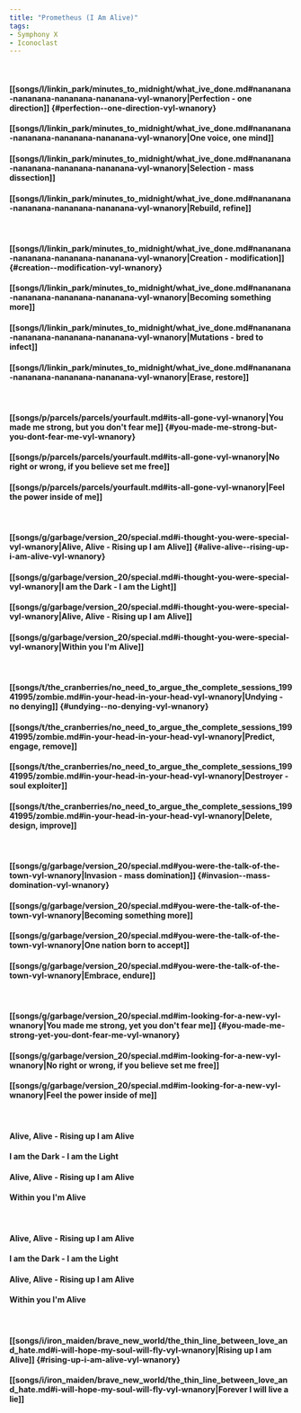 ```yaml
---
title: "Prometheus (I Am Alive)"
tags:
- Symphony X
- Iconoclast
---
```

&nbsp;
#### [[songs/l/linkin_park/minutes_to_midnight/what_ive_done.md#nananana-nananana-nananana-nananana-vyl-wnanory|Perfection - one direction]] {#perfection--one-direction-vyl-wnanory}
#### [[songs/l/linkin_park/minutes_to_midnight/what_ive_done.md#nananana-nananana-nananana-nananana-vyl-wnanory|One voice, one mind]]
#### [[songs/l/linkin_park/minutes_to_midnight/what_ive_done.md#nananana-nananana-nananana-nananana-vyl-wnanory|Selection - mass dissection]]
#### [[songs/l/linkin_park/minutes_to_midnight/what_ive_done.md#nananana-nananana-nananana-nananana-vyl-wnanory|Rebuild, refine]]
&nbsp;
#### [[songs/l/linkin_park/minutes_to_midnight/what_ive_done.md#nananana-nananana-nananana-nananana-vyl-wnanory|Creation - modification]] {#creation--modification-vyl-wnanory}
#### [[songs/l/linkin_park/minutes_to_midnight/what_ive_done.md#nananana-nananana-nananana-nananana-vyl-wnanory|Becoming something more]]
#### [[songs/l/linkin_park/minutes_to_midnight/what_ive_done.md#nananana-nananana-nananana-nananana-vyl-wnanory|Mutations - bred to infect]]
#### [[songs/l/linkin_park/minutes_to_midnight/what_ive_done.md#nananana-nananana-nananana-nananana-vyl-wnanory|Erase, restore]]
&nbsp;
#### [[songs/p/parcels/parcels/yourfault.md#its-all-gone-vyl-wnanory|You made me strong, but you don't fear me]] {#you-made-me-strong-but-you-dont-fear-me-vyl-wnanory}
#### [[songs/p/parcels/parcels/yourfault.md#its-all-gone-vyl-wnanory|No right or wrong, if you believe set me free]]
#### [[songs/p/parcels/parcels/yourfault.md#its-all-gone-vyl-wnanory|Feel the power inside of me]]
&nbsp;
#### [[songs/g/garbage/version_20/special.md#i-thought-you-were-special-vyl-wnanory|Alive, Alive - Rising up I am Alive]] {#alive-alive--rising-up-i-am-alive-vyl-wnanory}
#### [[songs/g/garbage/version_20/special.md#i-thought-you-were-special-vyl-wnanory|I am the Dark - I am the Light]]
#### [[songs/g/garbage/version_20/special.md#i-thought-you-were-special-vyl-wnanory|Alive, Alive - Rising up I am Alive]]
#### [[songs/g/garbage/version_20/special.md#i-thought-you-were-special-vyl-wnanory|Within you I'm Alive]]
&nbsp;
#### [[songs/t/the_cranberries/no_need_to_argue_the_complete_sessions_19941995/zombie.md#in-your-head-in-your-head-vyl-wnanory|Undying - no denying]] {#undying--no-denying-vyl-wnanory}
#### [[songs/t/the_cranberries/no_need_to_argue_the_complete_sessions_19941995/zombie.md#in-your-head-in-your-head-vyl-wnanory|Predict, engage, remove]]
#### [[songs/t/the_cranberries/no_need_to_argue_the_complete_sessions_19941995/zombie.md#in-your-head-in-your-head-vyl-wnanory|Destroyer - soul exploiter]]
#### [[songs/t/the_cranberries/no_need_to_argue_the_complete_sessions_19941995/zombie.md#in-your-head-in-your-head-vyl-wnanory|Delete, design, improve]]
&nbsp;
#### [[songs/g/garbage/version_20/special.md#you-were-the-talk-of-the-town-vyl-wnanory|Invasion - mass domination]] {#invasion--mass-domination-vyl-wnanory}
#### [[songs/g/garbage/version_20/special.md#you-were-the-talk-of-the-town-vyl-wnanory|Becoming something more]]
#### [[songs/g/garbage/version_20/special.md#you-were-the-talk-of-the-town-vyl-wnanory|One nation born to accept]]
#### [[songs/g/garbage/version_20/special.md#you-were-the-talk-of-the-town-vyl-wnanory|Embrace, endure]]
&nbsp;
#### [[songs/g/garbage/version_20/special.md#im-looking-for-a-new-vyl-wnanory|You made me strong, yet you don't fear me]] {#you-made-me-strong-yet-you-dont-fear-me-vyl-wnanory}
#### [[songs/g/garbage/version_20/special.md#im-looking-for-a-new-vyl-wnanory|No right or wrong, if you believe set me free]]
#### [[songs/g/garbage/version_20/special.md#im-looking-for-a-new-vyl-wnanory|Feel the power inside of me]]
&nbsp;
#### Alive, Alive - Rising up I am Alive
#### I am the Dark - I am the Light
#### Alive, Alive - Rising up I am Alive
#### Within you I'm Alive
&nbsp;
#### Alive, Alive - Rising up I am Alive
#### I am the Dark - I am the Light
#### Alive, Alive - Rising up I am Alive
#### Within you I'm Alive
&nbsp;
#### [[songs/i/iron_maiden/brave_new_world/the_thin_line_between_love_and_hate.md#i-will-hope-my-soul-will-fly-vyl-wnanory|Rising up I am Alive]] {#rising-up-i-am-alive-vyl-wnanory}
#### [[songs/i/iron_maiden/brave_new_world/the_thin_line_between_love_and_hate.md#i-will-hope-my-soul-will-fly-vyl-wnanory|Forever I will live a lie]]
